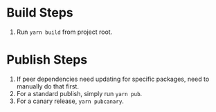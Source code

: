 # Build Steps

1. Run `yarn build` from project root.

# Publish Steps

1. If peer dependencies need updating for specific packages, need to manually do that first.
2. For a standard publish, simply run `yarn pub`.
3. For a canary release, `yarn pubcanary`.
